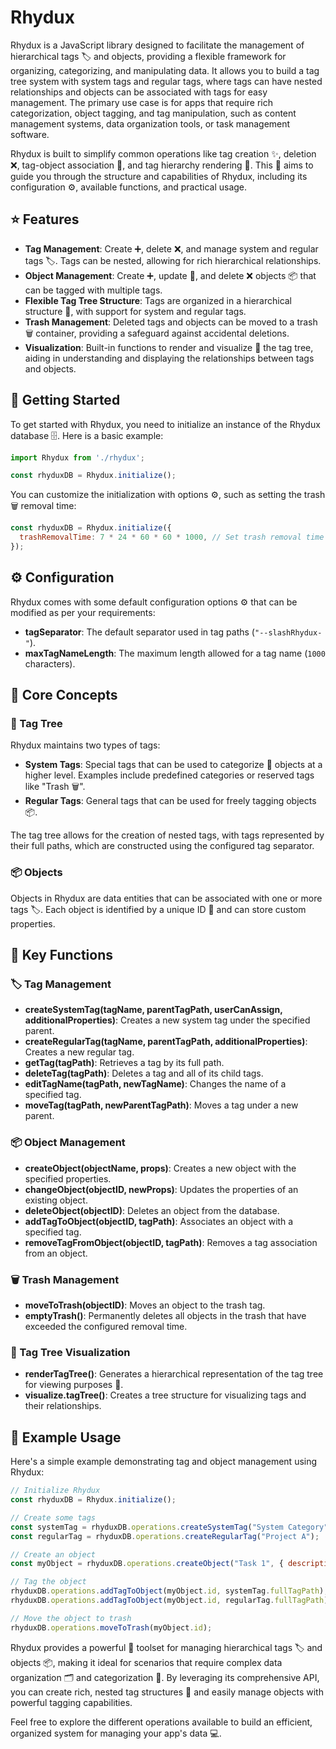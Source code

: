 
# Rhydux 
Rhydux is a JavaScript library designed to facilitate the management of hierarchical tags 🏷️ and objects, providing a flexible framework for organizing, categorizing, and manipulating data. It allows you to build a tag tree system with system tags and regular tags, where tags can have nested relationships and objects can be associated with tags for easy management. The primary use case is for apps that require rich categorization, object tagging, and tag manipulation, such as content management systems, data organization tools, or task management software.

Rhydux is built to simplify common operations like tag creation ✨, deletion ❌, tag-object association 🔗, and tag hierarchy rendering 🌲. This 📖 aims to guide you through the structure and capabilities of Rhydux, including its configuration ⚙️, available functions, and practical usage.

## ⭐ Features

- **Tag Management**: Create ➕, delete ❌, and manage system and regular tags 🏷️. Tags can be nested, allowing for rich hierarchical relationships.
- **Object Management**: Create ➕, update 🔄, and delete ❌ objects 📦 that can be tagged with multiple tags.
- **Flexible Tag Tree Structure**: Tags are organized in a hierarchical structure 🌳, with support for system and regular tags.
- **Trash Management**: Deleted tags and objects can be moved to a trash 🗑️ container, providing a safeguard against accidental deletions.
- **Visualization**: Built-in functions to render and visualize 👀 the tag tree, aiding in understanding and displaying the relationships between tags and objects.

## 🚀 Getting Started

To get started with Rhydux, you need to initialize an instance of the Rhydux database 🗄️. Here is a basic example:

```javascript
import Rhydux from './rhydux';

const rhyduxDB = Rhydux.initialize();
```

You can customize the initialization with options ⚙️, such as setting the trash 🗑️ removal time:

```javascript
const rhyduxDB = Rhydux.initialize({
  trashRemovalTime: 7 * 24 * 60 * 60 * 1000, // Set trash removal time to 7 days 📅
});
```

## ⚙️ Configuration

Rhydux comes with some default configuration options ⚙️ that can be modified as per your requirements:

- **tagSeparator**: The default separator used in tag paths (`"--slashRhydux-"`).
- **maxTagNameLength**: The maximum length allowed for a tag name (`1000` characters).

## 🌟 Core Concepts

### 🌳 Tag Tree

Rhydux maintains two types of tags:

- **System Tags**: Special tags that can be used to categorize 📂 objects at a higher level. Examples include predefined categories or reserved tags like "Trash 🗑️".
- **Regular Tags**: General tags that can be used for freely tagging objects 📦.

The tag tree allows for the creation of nested tags, with tags represented by their full paths, which are constructed using the configured tag separator.

### 📦 Objects

Objects in Rhydux are data entities that can be associated with one or more tags 🏷️. Each object is identified by a unique ID 🔑 and can store custom properties.

## 🔑 Key Functions

### 🏷️ Tag Management

- **createSystemTag(tagName, parentTagPath, userCanAssign, additionalProperties)**: Creates a new system tag under the specified parent.
- **createRegularTag(tagName, parentTagPath, additionalProperties)**: Creates a new regular tag.
- **getTag(tagPath)**: Retrieves a tag by its full path.
- **deleteTag(tagPath)**: Deletes a tag and all of its child tags.
- **editTagName(tagPath, newTagName)**: Changes the name of a specified tag.
- **moveTag(tagPath, newParentTagPath)**: Moves a tag under a new parent.

### 📦 Object Management

- **createObject(objectName, props)**: Creates a new object with the specified properties.
- **changeObject(objectID, newProps)**: Updates the properties of an existing object.
- **deleteObject(objectID)**: Deletes an object from the database.
- **addTagToObject(objectID, tagPath)**: Associates an object with a specified tag.
- **removeTagFromObject(objectID, tagPath)**: Removes a tag association from an object.

### 🗑️ Trash Management

- **moveToTrash(objectID)**: Moves an object to the trash tag.
- **emptyTrash()**: Permanently deletes all objects in the trash that have exceeded the configured removal time.

### 🌲 Tag Tree Visualization

- **renderTagTree()**: Generates a hierarchical representation of the tag tree for viewing purposes 👀.
- **visualize.tagTree()**: Creates a tree structure for visualizing tags and their relationships.

## 🧩 Example Usage

Here's a simple example demonstrating tag and object management using Rhydux:

```javascript
// Initialize Rhydux
const rhyduxDB = Rhydux.initialize();

// Create some tags
const systemTag = rhyduxDB.operations.createSystemTag("System Category");
const regularTag = rhyduxDB.operations.createRegularTag("Project A");

// Create an object
const myObject = rhyduxDB.operations.createObject("Task 1", { description: "Complete the report" });

// Tag the object
rhyduxDB.operations.addTagToObject(myObject.id, systemTag.fullTagPath);
rhyduxDB.operations.addTagToObject(myObject.id, regularTag.fullTagPath);

// Move the object to trash
rhyduxDB.operations.moveToTrash(myObject.id);
```

Rhydux provides a powerful 💪 toolset for managing hierarchical tags 🏷️ and objects 📦, making it ideal for scenarios that require complex data organization 🗂️ and categorization 📂. By leveraging its comprehensive API, you can create rich, nested tag structures 🌳 and easily manage objects with powerful tagging capabilities.

Feel free to explore the different operations available to build an efficient, organized system for managing your app's data 💻.
